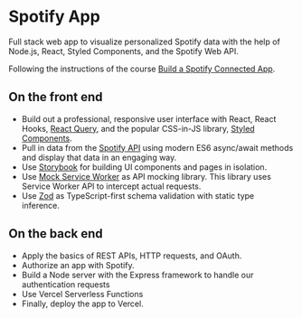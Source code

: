 # Spotify App

Full stack web app to visualize personalized Spotify data with the help of Node.js, React, Styled Components, and the Spotify Web API.

Following the instructions of the course [Build a Spotify Connected App](https://www.newline.co/courses/build-a-spotify-connected-app).


## On the front end

- Build out a professional, responsive user interface with React, React Hooks, [React Query](https://tanstack.com/query), and the popular CSS-in-JS library, [Styled Components](https://styled-components.com/).
- Pull in data from the [Spotify API](https://developer.spotify.com/documentation/web-api/) using modern ES6 async/await methods and display that data in an engaging way.
- Use [Storybook](https://storybook.js.org/) for building UI components and pages in isolation.
- Use [Mock Service Worker](https://mswjs.io/) as API mocking library. This library uses Service Worker API to intercept actual requests.
- Use [Zod](https://www.npmjs.com/package/zod) as TypeScript-first schema validation with static type inference.


## On the back end

- Apply the basics of REST APIs, HTTP requests, and OAuth.
- Authorize an app with Spotify.
- Build a Node server with the Express framework to handle our authentication requests
- Use Vercel Serverless Functions
- Finally, deploy the app to Vercel.
